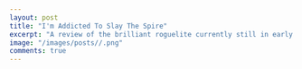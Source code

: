 ```yaml
---
layout: post
title: "I'm Addicted To Slay The Spire"
excerpt: "A review of the brilliant roguelite currently still in early access."
image: "/images/posts//.png"
comments: true
---
```

